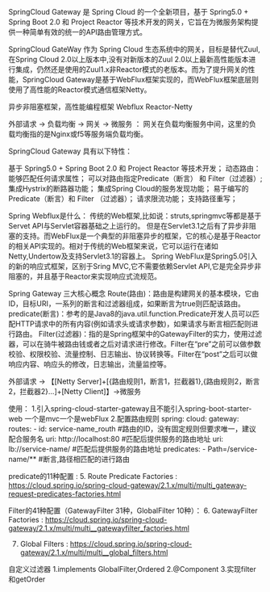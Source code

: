 SpringCloud Gateway 是 Spring Cloud 的一个全新项目，基于 Spring5.0 + Spring Boot 2.0 和 Project Reactor 等技术开发的网关，它旨在为微服务架构提供一种简单有效的统一的API路由管理方式。

SpringCloud GateWay 作为 Spring Cloud 生态系统中的网关，目标是替代Zuul,在Spring Cloud 2.0以上版本中,没有对新版本的Zuul 2.0以上最新高性能版本进行集成，仍然还是使用的Zuul1.x非Reactor模式的老版本。而为了提升网关的性能，SpringCloud Gateway是基于WebFlux框架实现的，而WebFlux框架底层则使用了高性能的Reactor模式通信框架Netty。

异步非阻塞框架，高性能编程框架
Webflux
Reactor-Netty

外部请求 -> 负载均衡 -> 网关 -> 微服务 ： 网关在负载均衡服务中间，这里的负载均衡指的是Nginx或f5等服务端负载均衡。


SpringCloud Gateway 具有以下特性：

基于 Spring5.0 + Spring Boot 2.0 和 Project Reactor 等技术开发；
动态路由：能够匹配任何请求属性；
可以对路由指定Predicate（断言） 和 Filter（过滤器）;
集成Hystrix的断路器功能；
集成Spring Cloud的服务发现功能；
易于编写的Predicate（断言）和 Filter （过滤器）；
请求限流功能；
支持路径重写；


Spring Webflux是什么：
  传统的Web框架,比如说：struts,springmvc等都是基于Servet API与Servlet容器基础之上运行的。
  但是在Servlet3.1之后有了异步非阻塞的支持。而WebFlux是一个典型的非阻塞异步的框架，它的核心是基于Reactor的相关API实现的。相对于传统的Web框架来说，它可以运行在诸如Netty,Undertow及支持Servlet3.1的容器上。
  Spring WebFlux是Spring5.0引入的新的响应式框架，区别于Sring MVC,它不需要依赖Servlet API,它是完全异步非阻塞的，并且基于Reactor来实现响应式流规范。


Spring Gateway 三大核心概念
Route(路由)：路由是构建网关的基本模块，它由ID，目标URI，一系列的断言和过滤器组成，如果断言为true则匹配该路由。
predicate(断言)：参考的是Java8的java.util.function.Predicate开发人员可以匹配HTTP请求中的所有内容(例如请求头或请求参数)，如果请求与断言相匹配则进行路由。
Filter(过滤器)：指的是Spring框架中的GatewayFilter的实力，使用过滤器，可以在骑牛被路由钱或者之后对请求进行修改。Filter在“pre”之前可以做参数校验、权限校验、流量控制、日志输出、协议转换等。Filter在“post”之后可以做响应内容、响应头的修改，日志输出，流量监控等。

外部请求 -> 【[Netty Server]+[{路由规则1，断言1，拦截器1},{路由规则2，断言2，拦截器2}...]+[Netty Client]】->微服务


使用：
1.引入spring-cloud-starter-gateway且不能引入spring-boot-starter-web 
一个是mvc一个是webFlux
2.配置路由规则
spring:
    cloud:
      gateway:
        routes:
        - id: service-name_routh #路由的ID，没有固定规则但要求唯一，建议配合服务名
          uri: http://localhost:80   #匹配后提供服务的路由地址
          uri: lb://service-name/   #匹配后提供服务的路由地址
          predicates:
            - Path=/service-name/**   #断言,路径相匹配的进行路由


predicate的11种配置 :
5. Route Predicate Factories : https://cloud.spring.io/spring-cloud-gateway/2.1.x/multi/multi_gateway-request-predicates-factories.html

Filter的41种配置（GatewayFilter 31种，GlobalFilter 10种）：
6. GatewayFilter Factories : https://cloud.spring.io/spring-cloud-gateway/2.1.x/multi/multi__gatewayfilter_factories.html

7. Global Filters : https://cloud.spring.io/spring-cloud-gateway/2.1.x/multi/multi__global_filters.html


自定义过滤器
1.implements GlobalFilter,Ordered
2.@Component
3.实现filter和getOrder

